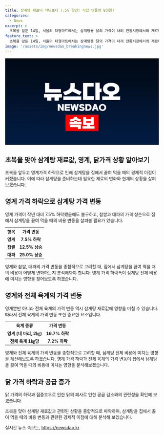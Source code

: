 ```yaml
---
title: 삼계탕 재료비 작년보다 7.5% 할인! 직접 만들면 8천원!
categories:
  - News
excerpt: >
  초복을 앞둔 14일, 서울의 대형마트에서는 삼계탕용 닭의 가격이 내려 전통시장에서의 재료비가 작년보다 7.5% 떨어진 것으로 나타났다. 집에서 삼계탕을 끓여 먹을 경우 1인분 기준 8천∼1만원으로 예상되며, 이는 외식 가격의 절반에 해당한다. 닭 가격 하락은 최근 중부지방의 집중호우로 인해 닭 수십만 마리가 폐사한 것에도 불구하고 초복을 앞두고 공급을 늘린 결과로 나타났다. 전통시장 기준으로 영계 네 마리(2㎏) 가격은 전년 대비 16.7% 하락한 1만6천원으로, 전체 육계 1㎏당 소매가격은 1년 전보다 7.2% 내린 5,988원이다. 그러나 찹쌀과 대파의 가격은 각각 12.5%, 25.0% 올랐다.
feature_text: >
  초복을 앞둔 14일, 서울의 대형마트에서는 삼계탕용 닭의 가격이 내려 전통시장에서의 재료비가 작년보다 7.5% 떨어진 것으로 나타났다. 집에서 삼계탕을 끓여 먹을 경우 1인분 기준 8천∼1만원으로 예상되며, 이는 외식 가격의 절반에 해당한다. 닭 가격 하락은 최근 중부지방의 집중호우로 인해 닭 수십만 마리가 폐사한 것에도 불구하고 초복을 앞두고 공급을 늘린 결과로 나타났다. 전통시장 기준으로 영계 네 마리(2㎏) 가격은 전년 대비 16.7% 하락한 1만6천원으로, 전체 육계 1㎏당 소매가격은 1년 전보다 7.2% 내린 5,988원이다. 그러나 찹쌀과 대파의 가격은 각각 12.5%, 25.0% 올랐다.
image: '/assets/img/newsdao_breakingnews.jpg'
---
```


<p><img src="/assets/img/newsdao_breakingnews.jpg" alt="firstkoreanews 속보" /></p>

<h2>초복을 맞아 삼계탕 재료값, 영계, 닭가격 상황 알아보기</h2>

<p data-ke-size="size16">초복을 앞두고 영계가격 하락으로 인해 삼계탕을 집에서 끓여 먹을 때의 경제적 이점이 커졌습니다. 이에 따라 삼계탕을 준비하는데 필요한 재료의 변화와 현재의 상황을 살펴보겠습니다.</p>

<h2>영계 가격 하락으로 삼계탕 가격 변동</h2>

<p data-ke-size="size16">영계 가격이 작년 대비 7.5% 하락했음에도 불구하고, 찹쌀과 대파의 가격 상슨으로 집에서 삼계탕을 끓여 먹을 때의 비용 변동을 살펴볼 필요가 있습니다.</p>

<table>
  <tr>
    <td style="text-align: center; height: 17px;"><b>항목</b></td>
    <td style="text-align: center; height: 17px;"><b>가격 변동</b></td>
  </tr>
  <tr>
    <td style="text-align: center; height: 17px;"><b>영계</b></td>
    <td style="text-align: center; height: 17px;"><b>7.5% 하락</b></td>
  </tr>
  <tr>
    <td style="text-align: center; height: 17px;"><b>찹쌀</b></td>
    <td style="text-align: center; height: 17px;"><b>12.5% 상승</b></td>
  </tr>
  <tr>
    <td style="text-align: center; height: 17px;"><b>대파</b></td>
    <td style="text-align: center; height: 17px;"><b>25.0% 상승</b></td>
  </tr>
</table>

<p data-ke-size="size16">영계와 찹쌀, 대파의 가격 변동을 종합적으로 고려할 때, 집에서 삼계탕을 끓여 먹을 때의 비용이 어떻게 변화하는지 분석해봐야 합니다. 영계 가격 하락폭이 삼계탕 전체 비용에 미치는 영향을 짚어보도록 하겠습니다.</p>

<h2>영계와 전체 육계의 가격 변동</h2>

<p data-ke-size="size16">영계뿐만 아니라 전체 육계의 가격 변동 역시 삼계탕 재료값에 영향을 미칠 수 있습니다. 따라서 전체 육계의 가격 변동 또한 중요한 요소입니다. </p>

<table>
  <tr>
    <td style="text-align: center; height: 17px;"><b>육계 종류</b></td>
    <td style="text-align: center; height: 17px;"><b>가격 변동</b></td>
  </tr>
  <tr>
    <td style="text-align: center; height: 17px;"><b>영계 (네 마리, 2㎏)</b></td>
    <td style="text-align: center; height: 17px;"><b>16.7% 하락</b></td>
  </tr>
  <tr>
    <td style="text-align: center; height: 17px;"><b>전체 육계 1㎏당</b></td>
    <td style="text-align: center; height: 17px;"><b>7.2% 하락</b></td>
  </tr>
</table>

<p data-ke-size="size16">영계와 전체 육계의 가격 변동을 종합적으로 고려할 때, 삼계탕 전체 비용에 미치는 영향을 계산해보도록 하겠습니다. 영계 가격 하락과 전체 육계의 가격 변동이 집에서 삼계탕을 끓여 먹을 때의 비용에 미치는 영향을 분석해보겠습니다.</p>

<h2>닭 가격 하락과 공급 증가</h2>

<p data-ke-size="size16">닭 가격의 하락과 집중호우로 인한 닭의 폐사로 인한 공급 감소와의 관련성을 확인해 보겠습니다.</p>

<p data-ke-size="size16">초복을 맞아 삼계탕 재료값과 관련된 상황을 종합적으로 파악하여, 삼계탕을 집에서 끓여 먹을 때의 비용 변동과 관련된 경제적 이점에 대해 분석해 보겠습니다. </p>
실시간 뉴스 속보는, <a href="https://newsdao.kr" rel="dofollow">https://newsdao.kr</a>


